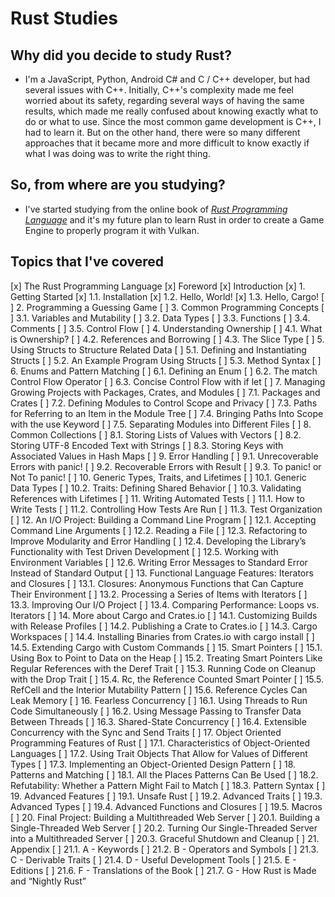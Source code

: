 # Rust Studies

## Why did you decide to study Rust?
 - I'm a JavaScript, Python, Android C# and C / C++ developer, but had several issues with C++. Initially, C++'s complexity made me feel worried about its safety, regarding several ways of having the same results, which made me really confused about knowing exactly what to do or what to use. Since the most common game development is C++, I had to learn it. But on the other hand, there were so many different approaches that it became more and more difficult to know exactly if what I was doing was to write the right thing.

## So, from where are you studying?
 - I've started studying from the online book of [_Rust Programming Language_](https://doc.rust-lang.org/stable/book/) and it's my future plan to learn Rust in order to create a Game Engine to properly program it with Vulkan.

## Topics that I've covered

[x] The Rust Programming Language
[x] Foreword
[x] Introduction
[x] 1. Getting Started
    [x] 1.1. Installation
    [x] 1.2. Hello, World!
    [x] 1.3. Hello, Cargo!
[ ] 2. Programming a Guessing Game
[ ] 3. Common Programming Concepts
    [ ] 3.1. Variables and Mutability
    [ ] 3.2. Data Types
    [ ] 3.3. Functions
    [ ] 3.4. Comments
    [ ] 3.5. Control Flow
[ ] 4. Understanding Ownership
    [ ] 4.1. What is Ownership?
    [ ] 4.2. References and Borrowing
    [ ] 4.3. The Slice Type
[ ] 5. Using Structs to Structure Related Data
    [ ] 5.1. Defining and Instantiating Structs
    [ ] 5.2. An Example Program Using Structs
    [ ] 5.3. Method Syntax
[ ] 6. Enums and Pattern Matching
    [ ] 6.1. Defining an Enum
    [ ] 6.2. The match Control Flow Operator
    [ ] 6.3. Concise Control Flow with if let
[ ] 7. Managing Growing Projects with Packages, Crates, and Modules
    [ ] 7.1. Packages and Crates
    [ ] 7.2. Defining Modules to Control Scope and Privacy
    [ ] 7.3. Paths for Referring to an Item in the Module Tree
    [ ] 7.4. Bringing Paths Into Scope with the use Keyword
    [ ] 7.5. Separating Modules into Different Files
[ ] 8. Common Collections
    [ ] 8.1. Storing Lists of Values with Vectors
    [ ] 8.2. Storing UTF-8 Encoded Text with Strings
    [ ] 8.3. Storing Keys with Associated Values in Hash Maps
[ ] 9. Error Handling
    [ ] 9.1. Unrecoverable Errors with panic!
    [ ] 9.2. Recoverable Errors with Result
    [ ] 9.3. To panic! or Not To panic!
[ ] 10. Generic Types, Traits, and Lifetimes
    [ ] 10.1. Generic Data Types
    [ ] 10.2. Traits: Defining Shared Behavior
    [ ] 10.3. Validating References with Lifetimes
[ ] 11. Writing Automated Tests
    [ ] 11.1. How to Write Tests
    [ ] 11.2. Controlling How Tests Are Run
    [ ] 11.3. Test Organization
[ ] 12. An I/O Project: Building a Command Line Program
    [ ] 12.1. Accepting Command Line Arguments
    [ ] 12.2. Reading a File
    [ ] 12.3. Refactoring to Improve Modularity and Error Handling
    [ ] 12.4. Developing the Library’s Functionality with Test Driven Development
    [ ] 12.5. Working with Environment Variables
    [ ] 12.6. Writing Error Messages to Standard Error Instead of Standard Output
[ ] 13. Functional Language Features: Iterators and Closures
    [ ] 13.1. Closures: Anonymous Functions that Can Capture Their Environment
    [ ] 13.2. Processing a Series of Items with Iterators
    [ ] 13.3. Improving Our I/O Project
    [ ] 13.4. Comparing Performance: Loops vs. Iterators
[ ] 14. More about Cargo and Crates.io
    [ ] 14.1. Customizing Builds with Release Profiles
    [ ] 14.2. Publishing a Crate to Crates.io
    [ ] 14.3. Cargo Workspaces
    [ ] 14.4. Installing Binaries from Crates.io with cargo install
    [ ] 14.5. Extending Cargo with Custom Commands
[ ] 15. Smart Pointers
    [ ] 15.1. Using Box to Point to Data on the Heap
    [ ] 15.2. Treating Smart Pointers Like Regular References with the Deref Trait
    [ ] 15.3. Running Code on Cleanup with the Drop Trait
    [ ] 15.4. Rc, the Reference Counted Smart Pointer
    [ ] 15.5. RefCell and the Interior Mutability Pattern
    [ ] 15.6. Reference Cycles Can Leak Memory
[ ] 16. Fearless Concurrency
    [ ] 16.1. Using Threads to Run Code Simultaneously
    [ ] 16.2. Using Message Passing to Transfer Data Between Threads
    [ ] 16.3. Shared-State Concurrency
    [ ] 16.4. Extensible Concurrency with the Sync and Send Traits
[ ] 17. Object Oriented Programming Features of Rust
    [ ] 17.1. Characteristics of Object-Oriented Languages
    [ ] 17.2. Using Trait Objects That Allow for Values of Different Types
    [ ] 17.3. Implementing an Object-Oriented Design Pattern
[ ] 18. Patterns and Matching
    [ ] 18.1. All the Places Patterns Can Be Used
    [ ] 18.2. Refutability: Whether a Pattern Might Fail to Match
    [ ] 18.3. Pattern Syntax
[ ] 19. Advanced Features
    [ ] 19.1. Unsafe Rust
    [ ] 19.2. Advanced Traits
    [ ] 19.3. Advanced Types
    [ ] 19.4. Advanced Functions and Closures
    [ ] 19.5. Macros
[ ] 20. Final Project: Building a Multithreaded Web Server
    [ ] 20.1. Building a Single-Threaded Web Server
    [ ] 20.2. Turning Our Single-Threaded Server into a Multithreaded Server
    [ ] 20.3. Graceful Shutdown and Cleanup
[ ] 21. Appendix
    [ ] 21.1. A - Keywords
    [ ] 21.2. B - Operators and Symbols
    [ ] 21.3. C - Derivable Traits
    [ ] 21.4. D - Useful Development Tools
    [ ] 21.5. E - Editions
    [ ] 21.6. F - Translations of the Book
    [ ] 21.7. G - How Rust is Made and “Nightly Rust”